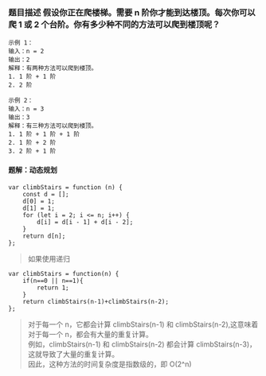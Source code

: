 ### 题目描述 假设你正在爬楼梯。需要 n 阶你才能到达楼顶。每次你可以爬 1 或 2 个台阶。你有多少种不同的方法可以爬到楼顶呢？ 




```
示例 1：
输入：n = 2
输出：2
解释：有两种方法可以爬到楼顶。
1. 1 阶 + 1 阶
2. 2 阶

示例 2：
输入：n = 3
输出：3 
解释：有三种方法可以爬到楼顶。  
1. 1 阶 + 1 阶 + 1 阶  
2. 1 阶 + 2 阶  
3. 2 阶 + 1 阶  
```
#### 题解：动态规划  
```
var climbStairs = function (n) {  
    const d = [];    
    d[0] = 1;  
    d[1] = 1;  
    for (let i = 2; i <= n; i++) {  
        d[i] = d[i - 1] + d[i - 2];  
    }
    return d[n];  
};
```
>如果使用递归    
```
var climbStairs = function(n) {  
    if(n==0 || n==1){  
        return 1;  
    }
    return climbStairs(n-1)+climbStairs(n-2);  
};
```
>对于每一个 n，它都会计算 climbStairs(n-1) 和 climbStairs(n-2),这意味着对于每一个 n，都会有大量的重复计算。  
例如，climbStairs(n-1) 和 climbStairs(n-2) 都会计算 climbStairs(n-3)，这就导致了大量的重复计算。  
因此，这种方法的时间复杂度是指数级的，即 O(2^n)    
